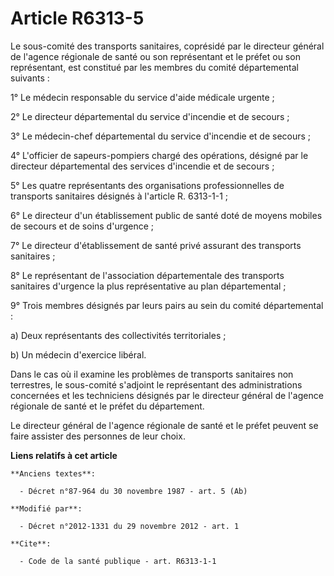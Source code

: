 # Article R6313-5

Le sous-comité des transports sanitaires, coprésidé par le directeur général de l'agence régionale de santé ou son
représentant et le préfet ou son représentant, est constitué par les membres du comité départemental suivants : 

1° Le médecin responsable du service d'aide médicale urgente ; 

2° Le directeur départemental du service d'incendie et de secours ; 

3° Le médecin-chef départemental du service d'incendie et de secours ; 

4° L'officier de sapeurs-pompiers chargé des opérations, désigné par le directeur départemental des services d'incendie et de
secours ; 

5° Les quatre représentants des organisations professionnelles de transports sanitaires désignés à l'article R. 6313-1-1 ; 

6° Le directeur d'un établissement public de santé doté de moyens mobiles de secours et de soins d'urgence ; 

7° Le directeur d'établissement de santé privé assurant des transports sanitaires ; 

8° Le représentant de l'association départementale des transports sanitaires d'urgence la plus représentative au plan
départemental ; 

9° Trois membres désignés par leurs pairs au sein du comité départemental : 

a) Deux représentants des collectivités territoriales ; 

b) Un médecin d'exercice libéral. 

Dans le cas où il examine les problèmes de transports sanitaires non terrestres, le sous-comité s'adjoint le représentant des
administrations concernées et les techniciens désignés par le directeur général de l'agence régionale de santé et le préfet
du département. 

Le directeur général de l'agence régionale de santé et le préfet peuvent se faire assister des personnes de leur choix.

**Liens relatifs à cet article**

	**Anciens textes**:

	  - Décret n°87-964 du 30 novembre 1987 - art. 5 (Ab)

	**Modifié par**:

	  - Décret n°2012-1331 du 29 novembre 2012 - art. 1

	**Cite**:

	  - Code de la santé publique - art. R6313-1-1
